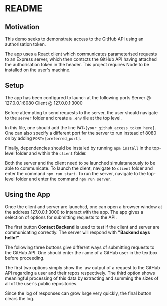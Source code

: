 # README

## Motivation

This demo seeks to demonstrate access to the GitHub API using an authorisation token.

The app uses a React client which communicates parameterised requests to an Express server, which then contacts the GitHub API having attached the authorisation token in the header. This project requires Node to be installed on the user's machine.

## Setup

The app has been configured to launch at the following ports
    Server @ 127.0.0.1:8080
    Client @ 127.0.0.1:3000

Before attempting to send requests to the server, the user should navigate to the ``server`` folder and create a ``.env`` file at the top level.

In this file, one should add the line ``PAT=[your_github_access_token_here]``. One can also specify a different port for the server to run instead of 8080 on by adding ``PORT=[preferred_port]``.

Finally, dependencies should be installed by running ``npm install`` in the top-level folder and within the ``client`` folder.

Both the server and the client need to be launched simulataneously to be able to communicate. To launch the client, navigate to ``client`` folder and enter the command ``npm run start``. To run the server, navigate to the top-level folder and enter the command ``npm run server``.

## Using the App

Once the client and server are launched, one can open a browser window at the address 127.0.0.1:3000 to interact with the app. The app gives a selection of options for submitting requests to the API.

The first button **Contact Backend** is used to test if the client and server are communicating correctly. The server will respond with **"Backend says hello!"**.

The following three buttons give different ways of submitting requests to the GitHub API. One should enter the name of a GitHub user in the textbox before proceeding. 

The first two options simply show the raw output of a request to the GitHub API regarding a user and their repos respectively. The third option shows meaningful processing of this data by extracting and summing the sizes of all of the user's public repositories.

Since the log of responses can grow large very quickly, the final button clears the log.